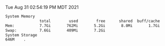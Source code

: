 Tue Aug 31 02:54:19 PM MDT 2021
```bash
System Memory
               total        used        free      shared  buff/cache   available
Mem:           7.7Gi       762Mi       5.2Gi       8.0Mi       1.7Gi       6.6Gi
Swap:          7.6Gi       409Mi       7.2Gi
System Storage
646M	.
```
